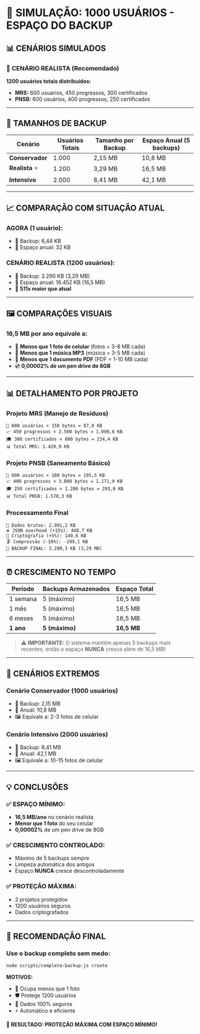 # 🧮 SIMULAÇÃO: 1000 USUÁRIOS - ESPAÇO DO BACKUP

## 📊 **CENÁRIOS SIMULADOS**

### 🎯 **CENÁRIO REALISTA** (Recomendado)
**1200 usuários totais distribuídos:**
- **MRS:** 600 usuários, 450 progressos, 300 certificados
- **PNSB:** 600 usuários, 400 progressos, 250 certificados

---

## 💾 **TAMANHOS DE BACKUP**

| Cenário | Usuários Totais | Tamanho por Backup | Espaço Anual (5 backups) |
|---------|----------------|-------------------|-------------------------|
| **Conservador** | 1.000 | 2,15 MB | 10,8 MB |
| **Realista** ⭐ | 1.200 | 3,29 MB | 16,5 MB |
| **Intensivo** | 2.000 | 8,41 MB | 42,1 MB |

---

## 📈 **COMPARAÇÃO COM SITUAÇÃO ATUAL**

### **AGORA (1 usuário):**
- 📄 Backup: 6,44 KB
- 💾 Espaço anual: 32 KB

### **CENÁRIO REALISTA (1200 usuários):**
- 📄 Backup: 3.290 KB (3,29 MB)
- 💾 Espaço anual: 16.452 KB (16,5 MB)
- 🔢 **511x maior que atual**

---

## 🖼️ **COMPARAÇÕES VISUAIS**

### **16,5 MB por ano equivale a:**
- 📱 **Menos que 1 foto de celular** (fotos = 3-8 MB cada)
- 🎵 **Menos que 1 música MP3** (música = 3-5 MB cada)
- 📄 **Menos que 1 documento PDF** (PDF = 1-10 MB cada)
- 💿 **0,00002% de um pen drive de 8GB**

---

## 📊 **DETALHAMENTO POR PROJETO**

### **Projeto MRS (Manejo de Resíduos)**
```
👥 600 usuários × 150 bytes = 87,9 KB
📈 450 progressos × 2.500 bytes = 1.098,6 KB  
🎓 300 certificados × 800 bytes = 234,4 KB
📊 Total MRS: 1.420,9 KB
```

### **Projeto PNSB (Saneamento Básico)**
```
👥 600 usuários × 180 bytes = 105,5 KB
📈 400 progressos × 3.000 bytes = 1.171,9 KB
🎓 250 certificados × 1.200 bytes = 293,0 KB  
📊 Total PNSB: 1.570,3 KB
```

### **Processamento Final**
```
📄 Dados brutos: 2.991,2 KB
➕ JSON overhead (+15%): 448,7 KB
🔐 Criptografia (+5%): 149,6 KB
🗜️ Compressão (-10%): -299,1 KB
🎯 BACKUP FINAL: 3.290,3 KB (3,29 MB)
```

---

## ⏰ **CRESCIMENTO NO TEMPO**

| Período | Backups Armazenados | Espaço Total |
|---------|-------------------|--------------|
| 1 semana | 5 (máximo) | 16,5 MB |
| 1 mês | 5 (máximo) | 16,5 MB |
| 6 meses | 5 (máximo) | 16,5 MB |
| **1 ano** | **5 (máximo)** | **16,5 MB** |

> ⚠️ **IMPORTANTE:** O sistema mantém apenas 5 backups mais recentes, então o espaço **NUNCA** cresce além de 16,5 MB!

---

## 🚀 **CENÁRIOS EXTREMOS**

### **Cenário Conservador (1000 usuários)**
- 📄 Backup: 2,15 MB
- 💾 Anual: 10,8 MB
- 🖼️ Equivale a: 2-3 fotos de celular

### **Cenário Intensivo (2000 usuários)**
- 📄 Backup: 8,41 MB  
- 💾 Anual: 42,1 MB
- 🖼️ Equivale a: 10-15 fotos de celular

---

## 💡 **CONCLUSÕES**

### ✅ **ESPAÇO MÍNIMO:**
- **16,5 MB/ano** no cenário realista
- **Menor que 1 foto** do seu celular
- **0,00002%** de um pen drive de 8GB

### ✅ **CRESCIMENTO CONTROLADO:**
- Máximo de 5 backups sempre
- Limpeza automática dos antigos
- Espaço **NUNCA** cresce descontroladamente

### ✅ **PROTEÇÃO MÁXIMA:**
- 2 projetos protegidos
- 1200 usuários seguros
- Dados criptografados

---

## 🎯 **RECOMENDAÇÃO FINAL**

### **Use o backup completo sem medo:**
```bash
node scripts/complete-backup.js create
```

**MOTIVOS:**
- 📱 Ocupa menos que 1 foto
- 🛡️ Protege 1200 usuários
- 🔐 Dados 100% seguros
- ⚡ Automático e eficiente

**🎉 RESULTADO: PROTEÇÃO MÁXIMA COM ESPAÇO MÍNIMO!** 